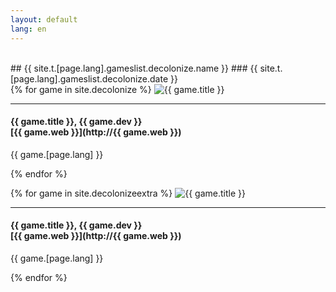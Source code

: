 ```yaml
---
layout: default
lang: en
---
```

<title>{{ site.t.[page.lang].gameslist.decolonize.name }}</title>

<section id="games" class="container-fluid content-section text-center bg-yellow" markdown="1">
<br>
## {{ site.t.[page.lang].gameslist.decolonize.name }}
### {{ site.t.[page.lang].gameslist.decolonize.date }}
<br>
</section>

<div class="col-lg-10 col-lg-offset-1 text-justify" markdown="1">
{% for game in site.decolonize %}
<img src="/img/{{ game.tag }}/{{ game.img }}" alt="{{ game.title }}" class="img-responsive; {{ game.dir }}">

---

#### {{ game.title }}, {{ game.dev }}<br>[{{ game.web }}](http://{{ game.web }})
{{ game.[page.lang] }}

{% endfor %}

{% for game in site.decolonizeextra %}
<img src="/img/{{ game.tag }}/{{ game.img }}" alt="{{ game.title }}" class="img-responsive; {{ game.dir }}">

---

#### {{ game.title }}, {{ game.dev }}<br>[{{ game.web }}](http://{{ game.web }})
{{ game.[page.lang] }}

{% endfor %}
</div>
